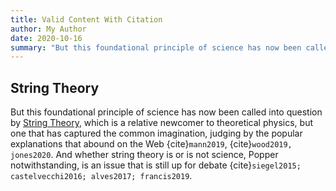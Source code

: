 ```yaml
---
title: Valid Content With Citation
author: My Author
date: 2020-10-16
summary: "But this foundational principle of science has now been called into question by [String Theory](https://www.britannica.com/science/string-theory)."
---
```

## String Theory

But this foundational principle of science has now been called into question by
[String Theory](https://www.britannica.com/science/string-theory), which is a
relative newcomer to theoretical physics, but one that has captured the common
imagination, judging by the popular explanations that abound on the Web
{cite}`mann2019`, {cite}`wood2019, jones2020`. And whether string theory is or is not
science, Popper notwithstanding, is an issue that is still up for debate
{cite}`siegel2015; castelvecchi2016; alves2017; francis2019`.
